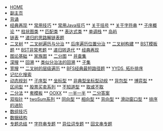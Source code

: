 <!-- docs/_sidebar.md -->

* [HOME](./)
* [副主页](./coding/index)
* [背诵](./coding/memorize)
* [经典再现](./coding/classic/anagram)
** [常用技巧](./coding/classic/freqused)
** [常用Java技巧](./coding/classic/freqused_java)
** [关于括号](./coding/classic/parentheses)
** [关于字符串](./coding/classic/strings)
** [子序概论](./coding/classic/subsequence)
** [柱状图类](./coding/classic/barchart)
** [匹配类](./coding/classic/match)
** [表达式类](./coding/classic/expr)
** [单调栈](./coding/classic/monoq)
** [岛屿](./coding/classic/islands)
* [链表](./coding/linkedlist/index)
** [递归的思路解链表题](./coding/linkedlist/kgroupreverse)
* [二叉树](./coding/tree/index)
** [二叉树遍历与分治](./coding/tree/traversal)
** [后序遍历位置分治](./coding/tree/postorder)
** [二叉树构建](./coding/tree/reconstruct)
** [BST模板题](./coding/tree/bst)
** [BST非常考题](./coding/tree/bst_hard)
** [递归转迭代](./coding/tree/iterative)
** [经典再现](./coding/tree/classic)
* [图论基础](./coding/graph/index)
** [家族图](./coding/graph/family)
** [二分图](./coding/graph/bipartite)
** [并查集](./coding/graph/unionfind)
* [深搜](./coding/dfs/index)
** [回溯](./coding/dfs/backtrack)
** [类似分治法的回溯](./coding/dfs/divcon)
** [子集](./coding/dfs/subset)
* [宽搜](./coding/bfs/index)
** [二叉树的层级遍历](./coding/bfs/levels)
** [BFS经典最短路径题](./coding/bfs/shortest)
** [YYDS, 拓扑排序](./coding/bfs/topsort)
* [记忆化搜索](./coding/memo/index)
* [动态规划](./coding/dp/index)
** [子序型](./coding/dp/subsequence)
** [坐标型](./coding/dp/indices)
** [非典型坐标型动规](./coding/dp/indices_adv)
** [背包型](./coding/dp/knapsack)
** [博弈型](./coding/dp/gametheory)
** [区间型](./coding/dp/interval)
** [股票买卖系列](./coding/dp/stock)
** [不知道型](./coding/dp/unknown)
** [取或不取](./coding/dp/decision)
* [二分法](./coding/binsearch/index)
** [套模板](./coding/binsearch/template)
** [OOXX](./coding/binsearch/ooxx)
** [一半一半](./coding/binsearch/half)
** [二分答案](./coding/binsearch/binanswer)
* [双指针](./coding/twopointer/index)
** [twoSum系列](./coding/twopointer/twosum)
** [同向型](./coding/twopointer/forward)
** [相向型](./coding/twopointer/inward)
** [背向型](./coding/twopointer/outward)
** [滑动窗口型](./coding/twopointer/sliding)
** [排序的进阶](./coding/twopointer/sort)
* [数组技巧](./coding/array/index)
* [数据结构](./coding/datastructure/index)
* [专题总结](./)
** [字符串专题](./)
** [异位词专题](./)
** [回文串专题](./)

